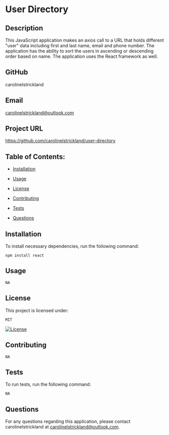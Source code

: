 # User Directory
 
  ## Description

  This JavaScript application makes an axios call to a URL that holds different "user" data including first and last name, email and phone number. The application has the ability to sort the users in ascending or descending order based on name. The application uses the React framework as well. 

  ## GitHub

  carolinelstrickland

  ## Email

  carolinelstrickland@outlook.com

  ## Project URL

  https://github.com/carolinelstrickland/user-directory


  ## Table of Contents:

  * [Installation](#installation)

  * [Usage](#usage)

  * [License](#license)

  * [Contributing](#contributing)

  * [Tests](#tests)

  * [Questions](#questions)
 
  ## Installation

  To install necessary dependencies, run the following command:
  ```
  npm install react 
  ```

  ## Usage

  ```
  NA
  ```

  ## License

  This project is licensed under:

  ```  
  MIT
  ```
    
  [![License](https://img.shields.io/badge/License-MIT-yellow.svg)](https://opensource.org/licenses/MIT)

  ## Contributing

  ```
  NA
  ```

  ## Tests

  To run tests, run the following command:
  ```
  NA
  ```
  
  ## Questions

  For any questions regarding this application, please contact carolinelstrickland at carolinelstrickland@outlook.com.

  